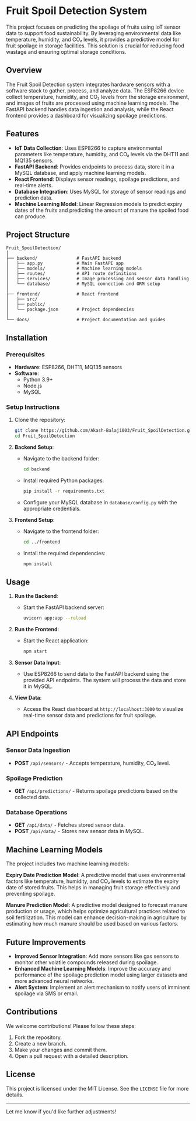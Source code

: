 # Fruit Spoil Detection System

This project focuses on predicting the spoilage of fruits using IoT sensor data to support food sustainability. By leveraging environmental data like temperature, humidity, and CO₂ levels, it provides a predictive model for fruit spoilage in storage facilities. This solution is crucial for reducing food wastage and ensuring optimal storage conditions.

## Overview

The Fruit Spoil Detection system integrates hardware sensors with a software stack to gather, process, and analyze data. The ESP8266 device collect temperature, humidity, and CO₂ levels from the storage environment, and images of fruits are processed using machine learning models. The FastAPI backend handles data ingestion and analysis, while the React frontend provides a dashboard for visualizing spoilage predictions.

## Features

- **IoT Data Collection**: Uses ESP8266 to capture environmental parameters like temperature, humidity, and CO₂ levels via the DHT11 and MQ135 sensors.
- **FastAPI Backend**: Provides endpoints to process data, store it in a MySQL database, and apply machine learning models.
- **React Frontend**: Displays sensor readings, spoilage predictions, and real-time alerts.
- **Database Integration**: Uses MySQL for storage of sensor readings and prediction data.
- **Machine Learning Model**: Linear Regression models to predict expiry dates of the fruits and predicting the amount of manure the spoiled food can produce.

## Project Structure

```plaintext
Fruit_SpoilDetection/
│
├── backend/               # FastAPI backend
│   ├── app.py             # Main FastAPI app
│   ├── models/            # Machine learning models
│   ├── routes/            # API route definitions
│   ├── services/          # Image processing and sensor data handling
│   └── database/          # MySQL connection and ORM setup
│
├── frontend/              # React frontend
│   ├── src/
│   ├── public/
│   └── package.json       # Project dependencies
│
└── docs/                  # Project documentation and guides
```

## Installation

### Prerequisites

- **Hardware**: ESP8266, DHT11, MQ135 sensors
- **Software**:
  - Python 3.9+
  - Node.js
  - MySQL

### Setup Instructions

1. Clone the repository:
   ```bash
   git clone https://github.com/Akash-Balaji003/Fruit_SpoilDetection.git
   cd Fruit_SpoilDetection
   ```

2. **Backend Setup**:
   - Navigate to the backend folder:
     ```bash
     cd backend
     ```
   - Install required Python packages:
     ```bash
     pip install -r requirements.txt
     ```
   - Configure your MySQL database in `database/config.py` with the appropriate credentials.

3. **Frontend Setup**:
   - Navigate to the frontend folder:
     ```bash
     cd ../frontend
     ```
   - Install the required dependencies:
     ```bash
     npm install
     ```

## Usage

1. **Run the Backend**:
   - Start the FastAPI backend server:
     ```bash
     uvicorn app:app --reload
     ```

2. **Run the Frontend**:
   - Start the React application:
     ```bash
     npm start
     ```

3. **Sensor Data Input**:
   - Use ESP8266 to send data to the FastAPI backend using the provided API endpoints. The system will process the data and store it in MySQL.

4. **View Data**:
   - Access the React dashboard at `http://localhost:3000` to visualize real-time sensor data and predictions for fruit spoilage.

## API Endpoints

### Sensor Data Ingestion
- **POST** `/api/sensors/` - Accepts temperature, humidity, CO₂ level.

### Spoilage Prediction
- **GET** `/api/predictions/` - Returns spoilage predictions based on the collected data.

### Database Operations
- **GET** `/api/data/` - Fetches stored sensor data.
- **POST** `/api/data/` - Stores new sensor data in MySQL.

## Machine Learning Models
The project includes two machine learning models:

**Expiry Date Prediction Model**: A predictive model that uses environmental factors like temperature, humidity, and CO₂ levels to estimate the expiry date of stored fruits. This helps in managing fruit storage effectively and preventing spoilage.

**Manure Prediction Model**: A predictive model designed to forecast manure production or usage, which helps optimize agricultural practices related to soil fertilization. This model can enhance decision-making in agriculture by estimating how much manure should be used based on various factors.

## Future Improvements

- **Improved Sensor Integration**: Add more sensors like gas sensors to monitor other volatile compounds released during spoilage.
- **Enhanced Machine Learning Models**: Improve the accuracy and performance of the spoilage prediction model using larger datasets and more advanced neural networks.
- **Alert System**: Implement an alert mechanism to notify users of imminent spoilage via SMS or email.

## Contributions

We welcome contributions! Please follow these steps:
1. Fork the repository.
2. Create a new branch.
3. Make your changes and commit them.
4. Open a pull request with a detailed description.

## License

This project is licensed under the MIT License. See the `LICENSE` file for more details.

---

Let me know if you'd like further adjustments!
